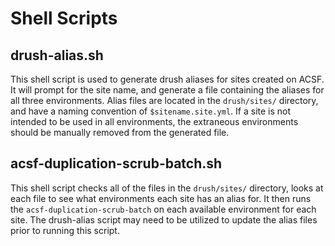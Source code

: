 # Shell Scripts

## drush-alias.sh

This shell script is used to generate drush aliases for sites created on ACSF. It will prompt for the site name, and generate a file containing the aliases for all three environments. Alias files are located in the `drush/sites/` directory, and have a naming convention of `$sitename.site.yml`. If a site is not intended to be used in all environments, the extraneous environments should be manually removed from the generated file.

## acsf-duplication-scrub-batch.sh

This shell script checks all of the files in the `drush/sites/` directory, looks at each file to see what environments each site has an alias for. It then runs the `acsf-duplication-scrub-batch` on each available environment for each site. The drush-alias script may need to be utilized to update the alias files prior to running this script.